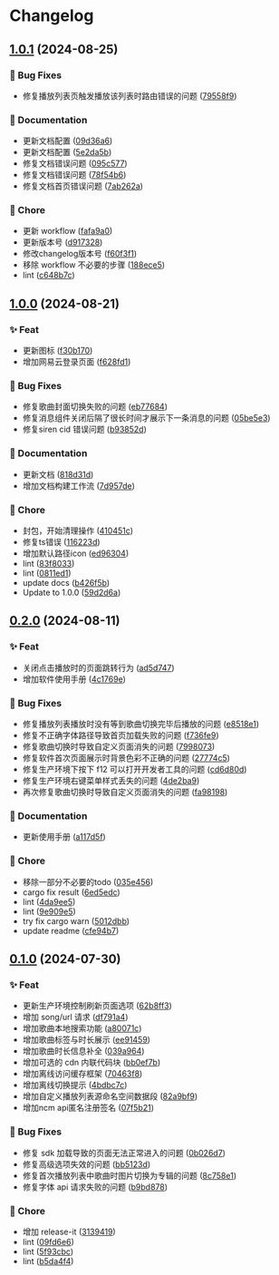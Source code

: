 # Changelog

## [1.0.1](https://github.com/QingXia-Ela/MonsterSirenDesktop/compare/1.0.0...1.0.1) (2024-08-25)


### 🐛 Bug Fixes

* 修复播放列表页触发播放该列表时路由错误的问题 ([79558f9](https://github.com/QingXia-Ela/MonsterSirenDesktop/commit/79558f9ff765e2fee9a582671c1af550b72480e8))


### 📝 Documentation

* 更新文档配置 ([09d36a6](https://github.com/QingXia-Ela/MonsterSirenDesktop/commit/09d36a61ea2545f70c1a9d2608a91114439bed92))
* 更新文档配置 ([5e2da5b](https://github.com/QingXia-Ela/MonsterSirenDesktop/commit/5e2da5bc7a35f05729344bc585fb968a6b02e330))
* 修复文档错误问题 ([095c577](https://github.com/QingXia-Ela/MonsterSirenDesktop/commit/095c577d5c9710dbfe4baf8d99bae4f3360f30aa))
* 修复文档错误问题 ([78f54b6](https://github.com/QingXia-Ela/MonsterSirenDesktop/commit/78f54b68643d3af25d9b015aaf39d8f2eca63166))
* 修复文档首页错误问题 ([7ab262a](https://github.com/QingXia-Ela/MonsterSirenDesktop/commit/7ab262a4c40b7f8f02daab274730adb77c6d3e86))


### 🚩 Chore

* 更新 workflow ([fafa9a0](https://github.com/QingXia-Ela/MonsterSirenDesktop/commit/fafa9a0ce7649744956c50212f5a230c559e7af1))
* 更新版本号 ([d917328](https://github.com/QingXia-Ela/MonsterSirenDesktop/commit/d917328059f78e03644fe05392c27c6d2ec68eb7))
* 修改changelog版本号 ([f60f3f1](https://github.com/QingXia-Ela/MonsterSirenDesktop/commit/f60f3f1d67a6991ad042a41aa712749a64665b47))
* 移除 workflow 不必要的步骤 ([188ece5](https://github.com/QingXia-Ela/MonsterSirenDesktop/commit/188ece5db54deb1455bc1499a5e5bc5ebf5353ee))
* lint ([c648b7c](https://github.com/QingXia-Ela/MonsterSirenDesktop/commit/c648b7c9dd78dbb64e01eb56d02fc56f3e23788f))

## [1.0.0](https://github.com/QingXia-Ela/MonsterSirenDesktop/compare/0.2.0...1.0.0) (2024-08-21)


### ✨ Feat

* 更新图标 ([f30b170](https://github.com/QingXia-Ela/MonsterSirenDesktop/commit/f30b170ea4d74a465c684e56bdaa44d1a50d44c4))
* 增加网易云登录页面 ([f628fd1](https://github.com/QingXia-Ela/MonsterSirenDesktop/commit/f628fd12c0e11d251991f7e6d371c516f94dc24c))


### 🐛 Bug Fixes

* 修复歌曲封面切换失败的问题 ([eb77684](https://github.com/QingXia-Ela/MonsterSirenDesktop/commit/eb776842be66e74122b400ddf4981a93bdf07f11))
* 修复消息组件关闭后隔了很长时间才展示下一条消息的问题 ([05be5e3](https://github.com/QingXia-Ela/MonsterSirenDesktop/commit/05be5e392ece404a1acda4c6aec4c97297af0410))
* 修复siren cid 错误问题 ([b93852d](https://github.com/QingXia-Ela/MonsterSirenDesktop/commit/b93852d9870d079259d403d83c3ea3586cd3f0be))


### 📝 Documentation

* 更新文档 ([818d31d](https://github.com/QingXia-Ela/MonsterSirenDesktop/commit/818d31d94cc13fe729eb31ee7fa28416ace35bea))
* 增加文档构建工作流 ([7d957de](https://github.com/QingXia-Ela/MonsterSirenDesktop/commit/7d957dec3c59cd7a184ec4784a24834c069918d6))


### 🚩 Chore

* 封包，开始清理操作 ([410451c](https://github.com/QingXia-Ela/MonsterSirenDesktop/commit/410451c2e202efc096e781ce2267caf94d718858))
* 修复ts错误 ([116223d](https://github.com/QingXia-Ela/MonsterSirenDesktop/commit/116223d86685e773e56848a53963ff904c3382a8))
* 增加默认路径icon ([ed96304](https://github.com/QingXia-Ela/MonsterSirenDesktop/commit/ed96304aff98008b5a56cb044a86d45338664446))
* lint ([83f8033](https://github.com/QingXia-Ela/MonsterSirenDesktop/commit/83f80332d7c7887b7ad83121d8b87a2b96ce542d))
* lint ([0811ed1](https://github.com/QingXia-Ela/MonsterSirenDesktop/commit/0811ed12857af5a7bd66bd753597c5540e5312dc))
* update docs ([b426f5b](https://github.com/QingXia-Ela/MonsterSirenDesktop/commit/b426f5b20ee9223dbd2b3037da6627e71d083780))
* Update to 1.0.0 ([59d2d6a](https://github.com/QingXia-Ela/MonsterSirenDesktop/commit/59d2d6a3f6e4e4b7aaba8c92891d988cdab87d69))

## [0.2.0](https://github.com/QingXia-Ela/MonsterSirenDesktop/compare/0.1.0...0.2.0) (2024-08-11)


### ✨ Feat

* 关闭点击播放时的页面跳转行为 ([ad5d747](https://github.com/QingXia-Ela/MonsterSirenDesktop/commit/ad5d7476ca0baefc6576640d9cc54b5aa2a3e81f))
* 增加软件使用手册 ([4c1769e](https://github.com/QingXia-Ela/MonsterSirenDesktop/commit/4c1769ea693fcadc5cac1168e1639aaa7ca4b0ae))


### 🐛 Bug Fixes

* 修复播放列表播放时没有等到歌曲切换完毕后播放的问题 ([e8518e1](https://github.com/QingXia-Ela/MonsterSirenDesktop/commit/e8518e10d738b1a2f1c7aa8d613225a2c33f7666))
* 修复不正确字体路径导致首页加载失败的问题 ([f736fe9](https://github.com/QingXia-Ela/MonsterSirenDesktop/commit/f736fe94d86a07c2ada647e3e2701ee454fd0f5d))
* 修复歌曲切换时导致自定义页面消失的问题 ([7998073](https://github.com/QingXia-Ela/MonsterSirenDesktop/commit/799807334fdce144b3d91b47898f2a527741885a))
* 修复软件首次页面展示时背景色彩不正确的问题 ([27774c5](https://github.com/QingXia-Ela/MonsterSirenDesktop/commit/27774c59f321edcd1f5ab2a21035c2b4b63ded96))
* 修复生产环境下按下 f12 可以打开开发者工具的问题 ([cd6d80d](https://github.com/QingXia-Ela/MonsterSirenDesktop/commit/cd6d80d967d1f7b889026ca26496326d745b4bc6))
* 修复生产环境右键菜单样式丢失的问题 ([4de2ba9](https://github.com/QingXia-Ela/MonsterSirenDesktop/commit/4de2ba992b07bbd2be25646e5358079bcf97f2b2))
* 再次修复歌曲切换时导致自定义页面消失的问题 ([fa98198](https://github.com/QingXia-Ela/MonsterSirenDesktop/commit/fa981980609794418ea5b4f425dc8ffc7ff72af1))


### 📝 Documentation

* 更新使用手册 ([a117d5f](https://github.com/QingXia-Ela/MonsterSirenDesktop/commit/a117d5f78ebb5cbd9b438a9d9adf8ee631b0fbd6))


### 🚩 Chore

* 移除一部分不必要的todo ([035e456](https://github.com/QingXia-Ela/MonsterSirenDesktop/commit/035e456fabf66e650d5e95eed1987be45439e879))
* cargo fix result ([6ed5edc](https://github.com/QingXia-Ela/MonsterSirenDesktop/commit/6ed5edc945bb7b22fe627d19c5f92bf1a1870ac0))
* lint ([4da9ee5](https://github.com/QingXia-Ela/MonsterSirenDesktop/commit/4da9ee5da3c8c9444b4cb50334a24c209e1946e5))
* lint ([9e909e5](https://github.com/QingXia-Ela/MonsterSirenDesktop/commit/9e909e5b42e6db1068ebc81c1b7765234720c197))
* try fix cargo warn ([5012dbb](https://github.com/QingXia-Ela/MonsterSirenDesktop/commit/5012dbba184cc0108dda367c1938136a77893e07))
* update readme ([cfe94b7](https://github.com/QingXia-Ela/MonsterSirenDesktop/commit/cfe94b7672ded238e83176a7dceaee66dc2cea34))

## [0.1.0](https://github.com/QingXia-Ela/MonsterSirenDesktop/compare/0.0.1-alpha.1...0.1.0) (2024-07-30)


### ✨ Feat

* 更新生产环境控制刷新页面选项 ([62b8ff3](https://github.com/QingXia-Ela/MonsterSirenDesktop/commit/62b8ff31af193a2f76d5dbdb9fb78b626fc53c25))
* 增加 song/url 请求 ([df791a4](https://github.com/QingXia-Ela/MonsterSirenDesktop/commit/df791a4d8ffa83508aabd70498f50136732fd4d5))
* 增加歌曲本地搜索功能 ([a80071c](https://github.com/QingXia-Ela/MonsterSirenDesktop/commit/a80071c530d3ec231c527ba8e75805da931d5c68))
* 增加歌曲标签与时长展示 ([ee91459](https://github.com/QingXia-Ela/MonsterSirenDesktop/commit/ee91459963fad77492baa3f9c3cb3c5d05f11375))
* 增加歌曲时长信息补全 ([039a964](https://github.com/QingXia-Ela/MonsterSirenDesktop/commit/039a964fe975bc9e337c9def8c58f89e562bf1b0))
* 增加可选的 cdn 内联代码块 ([bb0ef7b](https://github.com/QingXia-Ela/MonsterSirenDesktop/commit/bb0ef7b6879b658da259ce035948616e203f4308))
* 增加离线访问缓存框架 ([70463f8](https://github.com/QingXia-Ela/MonsterSirenDesktop/commit/70463f817b78f36a87d568d44c8a4abf30ba713c))
* 增加离线切换提示 ([4bdbc7c](https://github.com/QingXia-Ela/MonsterSirenDesktop/commit/4bdbc7cb378c8ce9916b2777f583910adb5f83d8))
* 增加自定义播放列表源命名空间数据段 ([82a9bf9](https://github.com/QingXia-Ela/MonsterSirenDesktop/commit/82a9bf9650c0b4eb0e8059b0edccc27a4ac6ff26))
* 增加ncm api匿名注册签名 ([07f5b21](https://github.com/QingXia-Ela/MonsterSirenDesktop/commit/07f5b21cbbd8909f1c0279288b438ccaf764bb3e))


### 🐛 Bug Fixes

* 修复 sdk 加载导致的页面无法正常进入的问题 ([0b026d7](https://github.com/QingXia-Ela/MonsterSirenDesktop/commit/0b026d7002cbc1656f8ad25bb1809997a240aaa2))
* 修复高级选项失效的问题 ([bb5123d](https://github.com/QingXia-Ela/MonsterSirenDesktop/commit/bb5123d6c6f14b4d8eb588892ff88fec2da082ce))
* 修复首次播放列表中歌曲时图片切换为专辑的问题 ([8c758e1](https://github.com/QingXia-Ela/MonsterSirenDesktop/commit/8c758e1fed77478d2e66d12a031b07011b5195e5))
* 修复字体 api 请求失败的问题 ([b9bd878](https://github.com/QingXia-Ela/MonsterSirenDesktop/commit/b9bd878ce7d7b1c145710ad9e2b4c1128494eb9a))


### 🚩 Chore

* 增加 release-it ([3139419](https://github.com/QingXia-Ela/MonsterSirenDesktop/commit/313941911cc8dadc9736c3b6428ff237ec2af778))
* lint ([09fd6e6](https://github.com/QingXia-Ela/MonsterSirenDesktop/commit/09fd6e6d8384134692ed1f687b07fe6d6db34b35))
* lint ([5f93cbc](https://github.com/QingXia-Ela/MonsterSirenDesktop/commit/5f93cbc49676517d2ef1e5d1b6bf6c1ad08e0f58))
* lint ([b5da4f4](https://github.com/QingXia-Ela/MonsterSirenDesktop/commit/b5da4f40aa0239d256852773d83917e095564e74))
